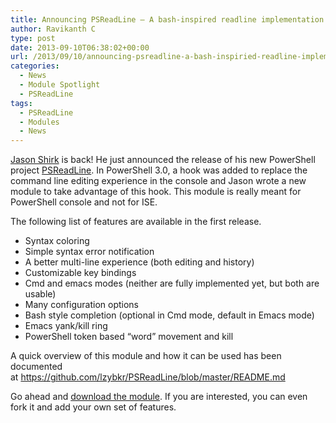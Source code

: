 ```yaml
---
title: Announcing PSReadLine – A bash-inspired readline implementation for PowerShell
author: Ravikanth C
type: post
date: 2013-09-10T06:38:02+00:00
url: /2013/09/10/announcing-psreadline-a-bash-inspiried-readline-implementation-for-powershell/
categories:
  - News
  - Module Spotlight
  - PSReadLine
tags:
  - PSReadLine
  - Modules
  - News
---
```

[Jason Shirk][1] is back! He just announced the release of his new PowerShell project [PSReadLine][2]. In PowerShell 3.0, a hook was added to replace the command line editing experience in the console and Jason wrote a new module to take advantage of this hook. This module is really meant for PowerShell console and not for ISE.

The following list of features are available in the first release.

  * Syntax coloring
  * Simple syntax error notification
  * A better multi-line experience (both editing and history)
  * Customizable key bindings
  * Cmd and emacs modes (neither are fully implemented yet, but both are usable)
  * Many configuration options
  * Bash style completion (optional in Cmd mode, default in Emacs mode)
  * Emacs yank/kill ring
  * PowerShell token based &#8220;word&#8221; movement and kill

A quick overview of this module and how it can be used has been documented at <https://github.com/lzybkr/PSReadLine/blob/master/README.md>

Go ahead and [download the module][2]. If you are interested, you can even fork it and add your own set of features.

[1]: /2011/11/03/an-interview-with-powershell-expert-jason-shirk/
[2]: https://github.com/lzybkr/PSReadLine
